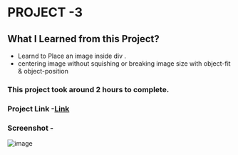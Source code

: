# PROJECT -3
## What I Learned from this Project?
* Learnd to Place an image inside div .
* centering image without squishing or breaking image size with object-fit & object-position
### This project took around 2 hours to complete.
### Project Link -[Link](https://gregarious-puppy-276117.netlify.app/)
### Screenshot -
![image](https://user-images.githubusercontent.com/113286299/195126311-67bfe52d-6281-4117-a274-83232a233d4d.png)

 

